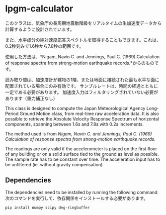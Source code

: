 # lpgm-calculator


このクラスは、気象庁の長周期地震動階級をリアルタイムの生加速度データから計算するように設計されています。

また、水平成分の絶対速度応答スペクトルを取得することもできます。これは、0.2秒刻みで1.6秒から7.8秒の範囲です。

使用した方法は、*Nigam, Navin C. and Jennings, Paul C. (1969) Calculation of 
response spectra from strong-motion earthquake records.*からのものです。

読み取り値は、加速度計が建物の1階、または地面に接続された最も水平な面に配置されている場合にのみ有効です。
サンプルレートは、時間の経過とともに一定である必要があります。
加速度入力はフィルタリングされていない必要があります（重力補正なし）


This class is designed to compute the Japan Meteorological Agency Long-Period Ground Motion class, from real-time raw acceleration data.
It is also possible to retrieve the Absolute Velocity Response Spectrum of horizontal components, spanning between 1.6s and 7.8s with 0.2s increments.

The method used is from *Nigam, Navin C. and Jennings, Paul C. (1969) Calculation of response spectra from strong-motion earthquake records.*

The readings are only valid if the accelerometer is placed on the first floor of any building or on a solid surface tied to the ground as level as 
possible. The sample rate has to be constant over time. The acceleration input has to be unfiltered (ie. without gravity compensation)

## Dependencies

The dependencies need to be installed by running the following command:
次のコマンドを実行して、依存関係をインストールする必要があります。 

```
pip install numpy scipy dvg-ringbuffer
```